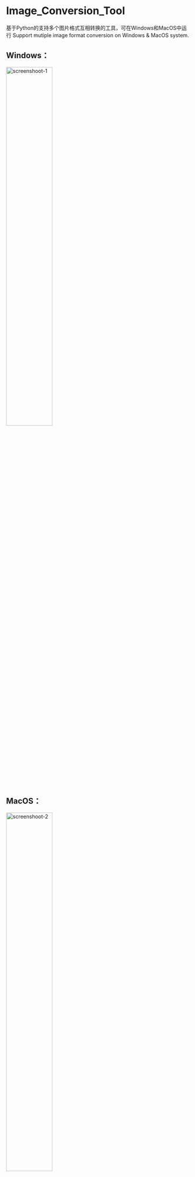 # Image_Conversion_Tool
基于Python的支持多个图片格式互相转换的工具，可在Windows和MacOS中运行
Support mutiple image format conversion on Windows &amp; MacOS system.

## Windows：
<img src="https://github.com/user-attachments/assets/8897e471-9916-4bb4-9082-ced1ab4569b2" alt="screenshoot-1" width="50%">

## MacOS：
<img src="https://github.com/user-attachments/assets/a1f6c70d-66f3-46e7-87ed-aa50ffe27d22" alt="screenshoot-2" width="50%">
